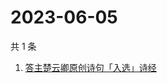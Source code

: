 # 2023-06-05

共 1 条

<!-- BEGIN -->
<!-- 最后更新时间 Mon Jun 05 2023 06:09:38 GMT+0800 (China Standard Time) -->

1. [答主楚云卿原创诗句「入选」诗经](https://www.zhihu.com/search?q=答主楚云卿原创诗句「入选」诗经)

<!-- END -->
